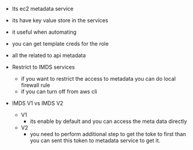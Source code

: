 

- Its ec2 metadata service
- its have key value store in the services
- it useful when automating
- you can get template creds for the role
- all the related to api metadata

- Restrict to IMDS services
    - if you want to restrict the access to metadata you can do local firewall rule
    - if you can turn off from aws cli


- IMDS V1 vs IMDS V2
    - V1
        - its enable by default and you can access the meta data directly
    - V2
        - you need to perform additional step to get the toke to first than you can sent this token to metadata service to get it. 